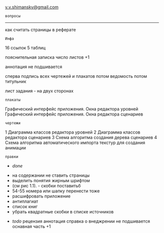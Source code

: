 v.v.shimansky@gmail.com

	вопросы
-------
 как считать страницы в реферате

	Инфа

16 ссылок
5 таблиц

пояснительная записка число листов +1

аннотация не подшивается

сперва подпись всех чертежей и плакатов
потом ведомость
потом титульник

лист задания - на двух сторонах


	плакаты

Графический интерфейс приложения. Окна редактора уровней
Графический интерфейс приложения. Окна редактора сценариев

	чертежи

1 Диаграмма классов редактора уровней
2 Диаграмма классов редактора сценариев
3 Схема алгоритма создания дерева сценариев
4 Схема алгоритма автоматического импорта текстур для создания анимации

	правки

-	*done*
+ на содержании не ставить страницы
+ выделить понятия жирным шрифтом
+ (см рис 1.1). - скобки поставитьб
+ 54-55 номера или шапку перенести тоже
+ расшифровать приложение
+ антиплагиат
+ список книг
+ убрать квадратные скобки в списке источников


-	*todo*
рецензия аннотация справка о внеджрении не подшивается
оснавная часть +1

